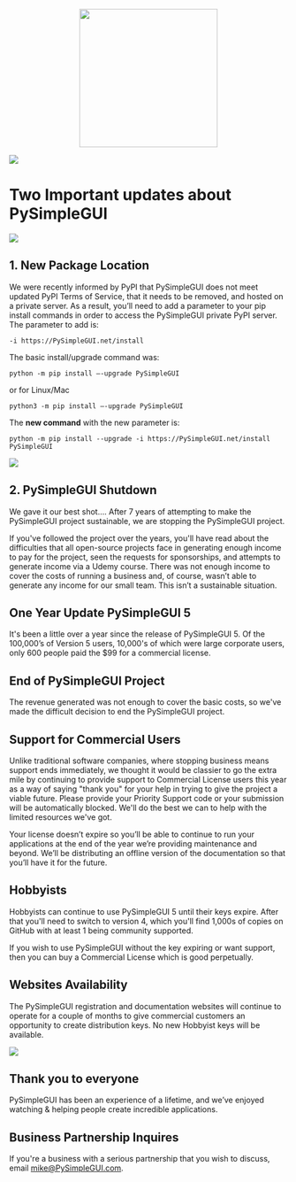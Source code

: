 
<p align="center">
    <img height="250" src="https://pysimplegui.net/images/logos/Logo_Full_Transparent_Cropped.png">
  
</p>

 ![](https://PySimpleGUI.net/images/emojis/news_112.png)
 
# Two Important updates about PySimpleGUI 
 
  ![](https://PySimpleGUI.net/images/emojis/search_56.png)
 
## 1. New Package Location 
 
We were recently informed by PyPI that PySimpleGUI does not meet updated PyPI Terms of Service, that it needs to be removed, and hosted on a private server.  As a result, you’ll need to add a parameter to your pip install commands in order to access the PySimpleGUI private PyPI server.
The parameter to add is:  

`-i https://PySimpleGUI.net/install`

The basic install/upgrade command was: 

`python -m pip install –-upgrade PySimpleGUI`  

or for Linux/Mac  

`python3 -m pip install –-upgrade PySimpleGUI`

The **new command** with the new parameter is:  

`python -m pip install --upgrade -i https://PySimpleGUI.net/install PySimpleGUI`

  ![](https://PySimpleGUI.net/images/emojis/wave_56.png)
 
## 2. PySimpleGUI Shutdown 

We gave it our best shot…. After 7 years of attempting to make the PySimpleGUI project sustainable, we are stopping the PySimpleGUI project.  

If you've followed the project over the years, you'll have read about the difficulties that all open-source projects face in generating enough income to pay for the project, seen the requests for sponsorships, and attempts to generate income via a Udemy course. There was not enough income to cover the costs of running a business and, of course, wasn’t able to generate any income for our small team.  This isn’t a sustainable situation.

## One Year Update PySimpleGUI 5 

It's been a little over a year since the release of PySimpleGUI 5.  Of the 100,000’s of Version 5 users, 10,000's of which were large corporate users, only 600 people paid the $99 for a commercial license.  

## End of PySimpleGUI Project

The revenue generated was not enough to cover the basic costs, so we've made the difficult decision to end the PySimpleGUI project.

## Support for Commercial Users 

Unlike traditional software companies, where stopping business means support ends immediately, we thought it would be classier to go the extra mile by continuing to provide support to Commercial License users this year as a way of saying "thank you" for your help in trying to give the project a viable future.  Please provide your Priority Support code or your submission will be automatically blocked.  We'll do the best we can to help with the limited resources we've got.

Your license doesn’t expire so you’ll be able to continue to run your applications at the end of the year we’re providing maintenance and beyond.  We’ll be distributing an offline version of the documentation so that you’ll have it for the future.

## Hobbyists

Hobbyists can continue to use PySimpleGUI 5 until their keys expire.  After that you'll need to switch to version 4, which you'll find 1,000s of copies on GitHub with at least 1 being community supported.

If you wish to use PySimpleGUI without the key expiring or want support, then you can buy a Commercial License which is good perpetually.

## Websites Availability

The PySimpleGUI registration and documentation websites will continue to operate for a couple of months to give commercial customers an opportunity to create distribution keys.  No new Hobbyist keys will be available.
 
![](https://PySimpleGUI.net/images/emojis/pray_56.png)
 
## Thank you to everyone 

PySimpleGUI has been an experience of a lifetime, and we’ve 
enjoyed watching & helping people create incredible applications.  

## Business Partnership Inquires 

If you're a business with a serious partnership that you wish to discuss, email mike@PySimpleGUI.com. 


